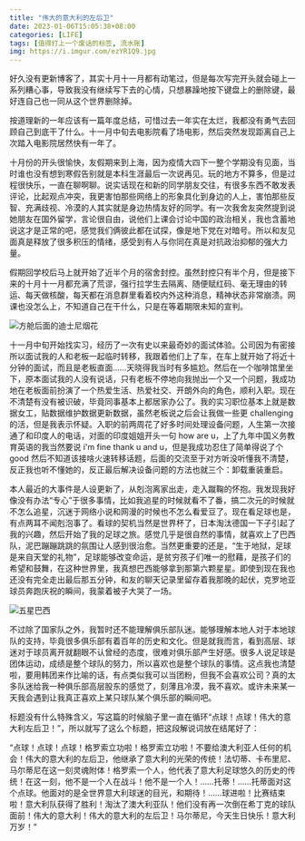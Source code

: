```yaml
---
title: "伟大的意大利的左后卫"
date: 2023-01-06T15:05:38+08:00
categories: [LIFE]
tags: [值得打上一个废话的标签, 流水账]
img: https://i.imgur.com/ezYR1Q9.jpg
---
```

好久没有更新博客了，其实十月十一月都有动笔过，但是每次写完开头就会碰上一系列糟心事，导致我没有继续写下去的心情，只想暴躁地按下键盘上的删除键，最好连自己也一同从这个世界删除掉。

按道理新的一年应该有一篇年度总结，可惜过去一年实在太烂，我都没有勇气去回顾自己到底干了什么。十一月中旬去电影院看了场电影，然后突然发现距离自己上次踏入电影院居然快有一年了。

十月份的开头很愉快，友假期来到上海，因为疫情大四下一整个学期没有见面，当时谁也没有想到寒假告别就是本科生涯最后一次说再见。玩的地方不算多，但是过程很快乐，一直在聊啊聊。说实话现在和新的同学朋友交往，有很多东西不敢发表评论，比起观点冲突，我更害怕那些网络上的形象具化到身边的人上，害怕那些反智、充满歧视、冷漠的人其实就是身边热情友好的同学。有一次我舍友突然提到说她朋友在国外留学，言论很自由，说他们上课会讨论中国的政治相关，我也含蓄地说这才是正常的吧，感觉我们俩彼此都在试探，像是地下党在对暗号。所以和友见面真是释放了很多积压的情绪，感受到有人与你同在真是对抗政治抑郁的强大力量。

假期回学校后马上就开始了近半个月的宿舍封控。虽然封控只有半个月，但是接下来的十月十一月都充满了荒谬，强行拉学生去隔离、随便赋红码、毫无理由的转运、每天做核酸，每天都在消息群里看着校内外这种消息，精神状态非常崩溃。网课也没怎么上，不知道自己在干什么，只是在等着期限未知的宣判。

![](https://i.imgur.com/381t5sT.jpg "方舱后面的迪士尼烟花")

十一月中旬开始找实习，经历了一次有史以来最奇妙的面试体验。公司因为有密接所以面试我的人和老板一起临时转移，我跟着他们上了车，在车上就开始了将近十分钟的面试，而且是老板直面......天晓得我当时有多尴尬。然后在一个咖啡馆里坐下，原本面试我的人没有说话，只有老板不停地向我抛出一个又一个问题，我成功地在老板面前扮演了一个热爱生活、热爱社交、开朗外向的角色，顺利入职。现在不清楚有没有被识破，毕竟同事基本上都居家办公了。我的实习职位基本上就是数据女工，贴数据维护数据更新数据，虽然老板说之后会让我做一些更 challenging 的活，但是我表示怀疑。入职的前两周花了好多时间处理设备问题，人生第一次接通了和印度人的电话，对面的印度姐姐开头一句 how are u，上了九年中国义务教育英语的我当然要说 i'm fine thank u and u，但是我成功忍住了简单得说了个 good 然后不知道该接啥火速转移话题，后面的交流至于对方听没听懂我不清楚，反正我也听不懂她的，反正最后解决设备问题的方法也就三个：卸载重装重启。

本人最近的大事件是人设更新了，从剋泡离家出走，走入蹴鞠的怀抱。我发现我好像没有办法“专心”于很多事情，比如我追星的时候就看不了番，搞二次元的时候就不怎么追星，沉迷于网络小说和网漫的时候也不怎么看爱豆了。现在看足球也是，有点两耳不闻剋泡事了。看球的契机当然是世界杯了，日本淘汰德国一下子引起了我的兴趣，然后开始了我的足球之旅。感觉几乎是很自然的事情，就喜欢上了巴西队，泥巴蹦蹦跳跳的氛围让人感到很治愈。当然更重要的还是，“生于地狱，足球是来自天堂的礼物”，足球能够改变命运，是贫穷孩子们唯一的慰藉，是孩子们的希望和鼓舞，在这种世界里，我真想巴西能够拿到那第六颗星星。即使到现在我也还没有完全走出最后那五分钟，和友的聊天记录里留存着我那晚的起伏，克罗地亚球员奔跑庆祝的瞬间，我蒙着被子大哭了一场。

![](https://i.imgur.com/ezYR1Q9.jpg "五星巴西")

不过除了国家队之外，我暂时还不能理解俱乐部队迷。能够理解本地人对于本地球队的支持，毕竟很多俱乐部有着百年的历史和文化。但是就我而言，看到高层、球迷对于球员离开就翻眼不认曾经的态度，很难对俱乐部产生好感。很多人说足球是团体运动，成绩是整个球队的努力，所以喜欢也是整个球队的事情。这点我也清楚啦，要用韩团来作比喻的话，有点类似我可以当团粉，但我不会喜欢公司？真的太多队迷给我一种俱乐部高层股东的感觉了，刻薄且冷漠，我不喜欢。或许未来某一天我会遇到让我真正喜欢上某只球队某个俱乐部的瞬间吧。

标题没有什么特殊含义，写这篇的时候脑子里一直在循环“点球！点球！伟大的意大利左后卫！”，所以就写了这么个标题，把这段解说词放在结尾好了：

“点球！点球！点球！格罗索立功啦！格罗索立功啦！不要给澳大利亚人任何的机会！伟大的意大利的左后卫，他继承了意大利的光荣的传统！法切蒂、卡布里尼、马尔蒂尼在这一刻灵魂附体！格罗索一个人，他代表了意大利足球悠久的历史的传统！在这一刻，他不是一个人在战斗！他不是一个人！……托蒂！……托蒂面对这个点球。他面对的是全世界意大利球迷的目光，和期待！……球进啦！比赛结束啦！意大利队获得了胜利！淘汰了澳大利亚队！他们没有再一次倒在希丁克的球队面前！伟大的意大利！伟大的意大利的左后卫！马尔蒂尼，今天生日快乐！意大利万岁！”
